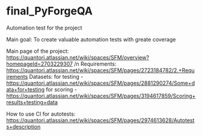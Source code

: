 # final_PyForgeQA
Automation test for the project

Main goal: To create valuable automation tests with greate coverage

Main page of the project: https://quantori.atlassian.net/wiki/spaces/SFM/overview?homepageId=2703229307 /n
Requirements: https://quantori.atlassian.net/wiki/spaces/SFM/pages/2723184782/2.+Requirements
Datasets: 
  for testing - https://quantori.atlassian.net/wiki/spaces/SFM/pages/2881290274/Some+data+for+testing
  for scoring - https://quantori.atlassian.net/wiki/spaces/SFM/pages/3194617859/Scoring+results+testing+data

How to use CI for autotests: https://quantori.atlassian.net/wiki/spaces/SFM/pages/2974613628/Autotests+description

